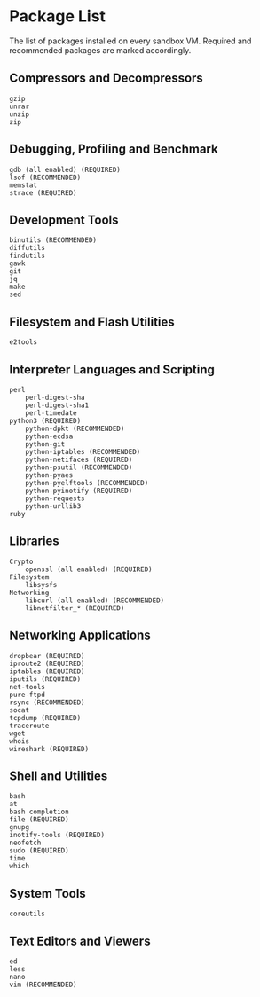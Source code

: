 # Package List

The list of packages installed on every sandbox VM. Required and recommended packages are marked accordingly.

## Compressors and Decompressors

```text
gzip
unrar
unzip
zip
```

## Debugging, Profiling and Benchmark

```text
gdb (all enabled) (REQUIRED)
lsof (RECOMMENDED)
memstat
strace (REQUIRED)
```

## Development Tools

```text
binutils (RECOMMENDED)
diffutils
findutils
gawk
git
jq
make
sed
```

## Filesystem and Flash Utilities

```text
e2tools
```

## Interpreter Languages and Scripting

```text
perl
    perl-digest-sha
    perl-digest-sha1
    perl-timedate
python3 (REQUIRED)
    python-dpkt (RECOMMENDED)
    python-ecdsa
    python-git
    python-iptables (RECOMMENDED)
    python-netifaces (REQUIRED)
    python-psutil (RECOMMENDED)
    python-pyaes
    python-pyelftools (RECOMMENDED)
    python-pyinotify (REQUIRED)
    python-requests
    python-urllib3
ruby
```

## Libraries

```text
Crypto
    openssl (all enabled) (REQUIRED)
Filesystem
    libsysfs
Networking
    libcurl (all enabled) (RECOMMENDED)
    libnetfilter_* (REQUIRED)
```

## Networking Applications

```text
dropbear (REQUIRED)
iproute2 (REQUIRED)
iptables (REQUIRED)
iputils (REQUIRED)
net-tools
pure-ftpd
rsync (RECOMMENDED)
socat
tcpdump (REQUIRED)
traceroute
wget
whois
wireshark (REQUIRED)
```

## Shell and Utilities

```text
bash
at
bash completion
file (REQUIRED)
gnupg
inotify-tools (REQUIRED)
neofetch
sudo (REQUIRED)
time
which
```

## System Tools

```text
coreutils
```

## Text Editors and Viewers

```text
ed
less
nano
vim (RECOMMENDED)
```
